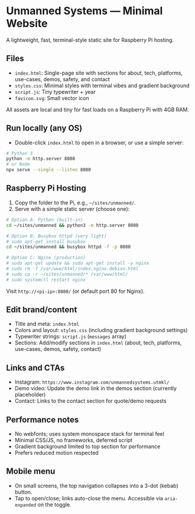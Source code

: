 # Unmanned Systems — Minimal Website

A lightweight, fast, terminal-style static site for Raspberry Pi hosting.

## Files
- `index.html`: Single-page site with sections for about, tech, platforms, use-cases, demos, safety, and contact
- `styles.css`: Minimal styles with terminal vibes and gradient background
- `script.js`: Tiny typewriter + year
- `favicon.svg`: Small vector icon

All assets are local and tiny for fast loads on a Raspberry Pi with 4GB RAM.

## Run locally (any OS)
- Double-click `index.html` to open in a browser, or use a simple server:

```bash
# Python 3
python -m http.server 8080
# or Node
npx serve --single --listen 8080
```

## Raspberry Pi Hosting
1. Copy the folder to the Pi, e.g., `~/sites/unmanned/`.
2. Serve with a simple static server (choose one):

```bash
# Option A: Python (built-in)
cd ~/sites/unmanned && python3 -m http.server 8080

# Option B: Busybox httpd (very light)
# sudo apt-get install busybox
cd ~/sites/unmanned && busybox httpd -f -p 8080

# Option C: Nginx (production)
# sudo apt-get update && sudo apt-get install -y nginx
# sudo rm -f /var/www/html/index.nginx-debian.html
# sudo cp -r ~/sites/unmanned/* /var/www/html/
# sudo systemctl restart nginx
```

Visit `http://<pi-ip>:8080/` (or default port 80 for Nginx).

## Edit brand/content
- Title and meta: `index.html`
- Colors and layout: `styles.css` (including gradient background settings)
- Typewriter strings: `script.js` (`messages` array)
- Sections: Add/modify sections in `index.html` (about, tech, platforms, use-cases, demos, safety, contact)

## Links and CTAs
- Instagram: `https://www.instagram.com/unmannedsystems.utmkl/`
- Demo video: Update the demo link in the demos section (currently placeholder)
- Contact: Links to the contact section for quote/demo requests

## Performance notes
- No webfonts; uses system monospace stack for terminal feel
- Minimal CSS/JS, no frameworks, deferred script
- Gradient background limited to top section for performance
- Prefers reduced motion respected

## Mobile menu
- On small screens, the top navigation collapses into a 3-dot (kebab) button.
- Tap to open/close; links auto-close the menu. Accessible via `aria-expanded` on the toggle.

